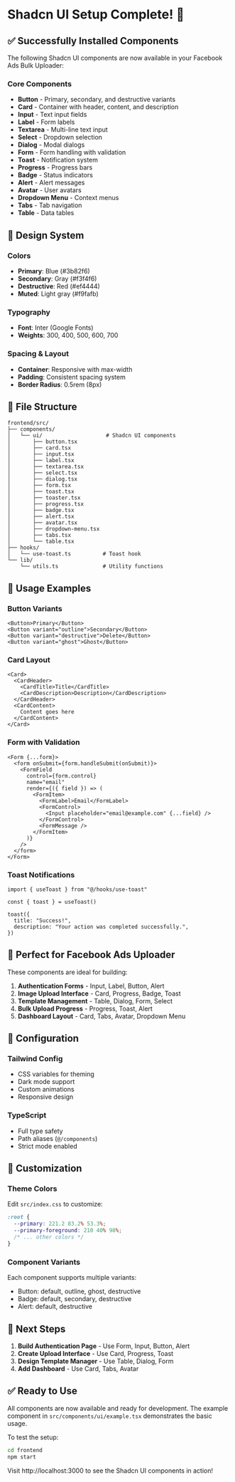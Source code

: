 # Shadcn UI Setup Complete! 🎉

## ✅ Successfully Installed Components

The following Shadcn UI components are now available in your Facebook Ads Bulk Uploader:

### Core Components
- **Button** - Primary, secondary, and destructive variants
- **Card** - Container with header, content, and description
- **Input** - Text input fields
- **Label** - Form labels
- **Textarea** - Multi-line text input
- **Select** - Dropdown selection
- **Dialog** - Modal dialogs
- **Form** - Form handling with validation
- **Toast** - Notification system
- **Progress** - Progress bars
- **Badge** - Status indicators
- **Alert** - Alert messages
- **Avatar** - User avatars
- **Dropdown Menu** - Context menus
- **Tabs** - Tab navigation
- **Table** - Data tables

## 🎨 Design System

### Colors
- **Primary**: Blue (#3b82f6)
- **Secondary**: Gray (#f3f4f6)
- **Destructive**: Red (#ef4444)
- **Muted**: Light gray (#f9fafb)

### Typography
- **Font**: Inter (Google Fonts)
- **Weights**: 300, 400, 500, 600, 700

### Spacing & Layout
- **Container**: Responsive with max-width
- **Padding**: Consistent spacing system
- **Border Radius**: 0.5rem (8px)

## 📁 File Structure

```
frontend/src/
├── components/
│   └── ui/                    # Shadcn UI components
│       ├── button.tsx
│       ├── card.tsx
│       ├── input.tsx
│       ├── label.tsx
│       ├── textarea.tsx
│       ├── select.tsx
│       ├── dialog.tsx
│       ├── form.tsx
│       ├── toast.tsx
│       ├── toaster.tsx
│       ├── progress.tsx
│       ├── badge.tsx
│       ├── alert.tsx
│       ├── avatar.tsx
│       ├── dropdown-menu.tsx
│       ├── tabs.tsx
│       └── table.tsx
├── hooks/
│   └── use-toast.ts          # Toast hook
└── lib/
    └── utils.ts              # Utility functions
```

## 🚀 Usage Examples

### Button Variants
```tsx
<Button>Primary</Button>
<Button variant="outline">Secondary</Button>
<Button variant="destructive">Delete</Button>
<Button variant="ghost">Ghost</Button>
```

### Card Layout
```tsx
<Card>
  <CardHeader>
    <CardTitle>Title</CardTitle>
    <CardDescription>Description</CardDescription>
  </CardHeader>
  <CardContent>
    Content goes here
  </CardContent>
</Card>
```

### Form with Validation
```tsx
<Form {...form}>
  <form onSubmit={form.handleSubmit(onSubmit)}>
    <FormField
      control={form.control}
      name="email"
      render={({ field }) => (
        <FormItem>
          <FormLabel>Email</FormLabel>
          <FormControl>
            <Input placeholder="email@example.com" {...field} />
          </FormControl>
          <FormMessage />
        </FormItem>
      )}
    />
  </form>
</Form>
```

### Toast Notifications
```tsx
import { useToast } from "@/hooks/use-toast"

const { toast } = useToast()

toast({
  title: "Success!",
  description: "Your action was completed successfully.",
})
```

## 🎯 Perfect for Facebook Ads Uploader

These components are ideal for building:

1. **Authentication Forms** - Input, Label, Button, Alert
2. **Image Upload Interface** - Card, Progress, Badge, Toast
3. **Template Management** - Table, Dialog, Form, Select
4. **Bulk Upload Progress** - Progress, Toast, Alert
5. **Dashboard Layout** - Card, Tabs, Avatar, Dropdown Menu

## 🔧 Configuration

### Tailwind Config
- CSS variables for theming
- Dark mode support
- Custom animations
- Responsive design

### TypeScript
- Full type safety
- Path aliases (`@/components`)
- Strict mode enabled

## 🎨 Customization

### Theme Colors
Edit `src/index.css` to customize:
```css
:root {
  --primary: 221.2 83.2% 53.3%;
  --primary-foreground: 210 40% 98%;
  /* ... other colors */
}
```

### Component Variants
Each component supports multiple variants:
- Button: default, outline, ghost, destructive
- Badge: default, secondary, destructive
- Alert: default, destructive

## 🚀 Next Steps

1. **Build Authentication Page** - Use Form, Input, Button, Alert
2. **Create Upload Interface** - Use Card, Progress, Toast
3. **Design Template Manager** - Use Table, Dialog, Form
4. **Add Dashboard** - Use Card, Tabs, Avatar

## ✅ Ready to Use

All components are now available and ready for development. The example component in `src/components/ui/example.tsx` demonstrates the basic usage.

To test the setup:
```bash
cd frontend
npm start
```

Visit http://localhost:3000 to see the Shadcn UI components in action! 